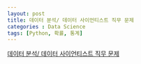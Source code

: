 ```yaml
---
layout: post
title: 데이터 분석/ 데이터 사이언티스트 직무 문제
categories : Data Science
tags: [Python, 확률, 통계]
---
```


[데이터 분석/ 데이터 사이언티스트 직무 문제](http://m.blog.naver.com/ehdtnsla369/220677450095)

